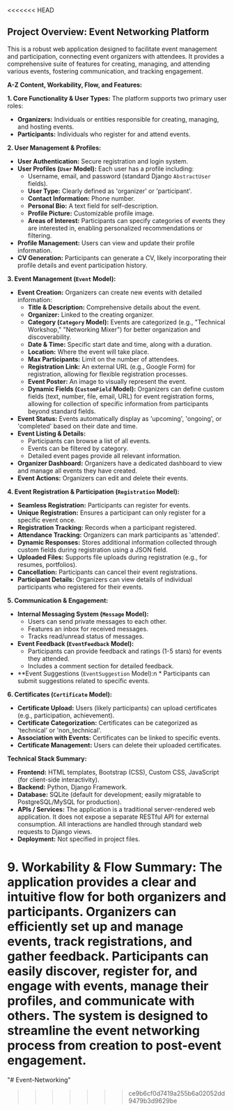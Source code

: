 <<<<<<< HEAD
## Project Overview: Event Networking Platform

This is a robust web application designed to facilitate event management and participation, connecting event organizers with attendees. It provides a comprehensive suite of features for creating, managing, and attending various events, fostering communication, and tracking engagement.

**A-Z Content, Workability, Flow, and Features:**

**1. Core Functionality & User Types:**
The platform supports two primary user roles:
*   **Organizers:** Individuals or entities responsible for creating, managing, and hosting events.
*   **Participants:** Individuals who register for and attend events.

**2. User Management & Profiles:**
*   **User Authentication:** Secure registration and login system.
*   **User Profiles (`User` Model):** Each user has a profile including:
    *   Username, email, and password (standard Django `AbstractUser` fields).
    *   **User Type:** Clearly defined as 'organizer' or 'participant'.
    *   **Contact Information:** Phone number.
    *   **Personal Bio:** A text field for self-description.
    *   **Profile Picture:** Customizable profile image.
    *   **Areas of Interest:** Participants can specify categories of events they are interested in, enabling personalized recommendations or filtering.
*   **Profile Management:** Users can view and update their profile information.
*   **CV Generation:** Participants can generate a CV, likely incorporating their profile details and event participation history.

**3. Event Management (`Event` Model):**
*   **Event Creation:** Organizers can create new events with detailed information:
    *   **Title & Description:** Comprehensive details about the event.
    *   **Organizer:** Linked to the creating organizer.
    *   **Category (`Category` Model):** Events are categorized (e.g., "Technical Workshop," "Networking Mixer") for better organization and discoverability.
    *   **Date & Time:** Specific start date and time, along with a duration.
    *   **Location:** Where the event will take place.
    *   **Max Participants:** Limit on the number of attendees.
    *   **Registration Link:** An external URL (e.g., Google Form) for registration, allowing for flexible registration processes.
    *   **Event Poster:** An image to visually represent the event.
    *   **Dynamic Fields (`CustomField` Model):** Organizers can define custom fields (text, number, file, email, URL) for event registration forms, allowing for collection of specific information from participants beyond standard fields.
*   **Event Status:** Events automatically display as 'upcoming', 'ongoing', or 'completed' based on their date and time.
*   **Event Listing & Details:**
    *   Participants can browse a list of all events.
    *   Events can be filtered by category.
    *   Detailed event pages provide all relevant information.
*   **Organizer Dashboard:** Organizers have a dedicated dashboard to view and manage all events they have created.
*   **Event Actions:** Organizers can edit and delete their events.

**4. Event Registration & Participation (`Registration` Model):**
*   **Seamless Registration:** Participants can register for events.
*   **Unique Registration:** Ensures a participant can only register for a specific event once.
*   **Registration Tracking:** Records when a participant registered.
*   **Attendance Tracking:** Organizers can mark participants as 'attended'.
*   **Dynamic Responses:** Stores additional information collected through custom fields during registration using a JSON field.
*   **Uploaded Files:** Supports file uploads during registration (e.g., for resumes, portfolios).
*   **Cancellation:** Participants can cancel their event registrations.
*   **Participant Details:** Organizers can view details of individual participants who registered for their events.

**5. Communication & Engagement:**
*   **Internal Messaging System (`Message` Model):**
    *   Users can send private messages to each other.
    *   Features an inbox for received messages.
    *   Tracks read/unread status of messages.
*   **Event Feedback (`EventFeedback` Model):**
    *   Participants can provide feedback and ratings (1-5 stars) for events they attended.
    *   Includes a comment section for detailed feedback.
*   **Event Suggestions (`EventSuggestion` Model):n    *   Participants can submit suggestions related to specific events.

**6. Certificates (`Certificate` Model):**
*   **Certificate Upload:** Users (likely participants) can upload certificates (e.g., participation, achievement).
*   **Certificate Categorization:** Certificates can be categorized as 'technical' or 'non_technical'.
*   **Association with Events:** Certificates can be linked to specific events.
*   **Certificate Management:** Users can delete their uploaded certificates.

**Technical Stack Summary:**

*   **Frontend:** HTML templates, Bootstrap (CSS), Custom CSS, JavaScript (for client-side interactivity).
*   **Backend:** Python, Django Framework.
*   **Database:** SQLite (default for development; easily migratable to PostgreSQL/MySQL for production).
*   **APIs / Services:** The application is a traditional server-rendered web application. It does not expose a separate RESTful API for external consumption. All interactions are handled through standard web requests to Django views.
*   **Deployment:** Not specified in project files.

**9. Workability & Flow Summary:**
The application provides a clear and intuitive flow for both organizers and participants. Organizers can efficiently set up and manage events, track registrations, and gather feedback. Participants can easily discover, register for, and engage with events, manage their profiles, and communicate with others. The system is designed to streamline the event networking process from creation to post-event engagement.
=======
"# Event-Networking" 
>>>>>>> ce9b6cf0d7419a255b6a02052dd9479b3d9629be
